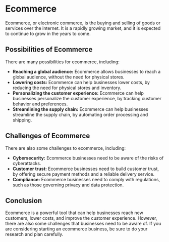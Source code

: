 # Ecommerce

Ecommerce, or electronic commerce, is the buying and selling of goods or services over the internet. It is a rapidly growing market, and it is expected to continue to grow in the years to come.

## Possibilities of Ecommerce

There are many possibilities for ecommerce, including:

* **Reaching a global audience:** Ecommerce allows businesses to reach a global audience, without the need for physical stores.
* **Lowering costs:** Ecommerce can help businesses lower costs, by reducing the need for physical stores and inventory.
* **Personalizing the customer experience:** Ecommerce can help businesses personalize the customer experience, by tracking customer behavior and preferences.
* **Streamlining the supply chain:** Ecommerce can help businesses streamline the supply chain, by automating order processing and shipping.

## Challenges of Ecommerce

There are also some challenges to ecommerce, including:

* **Cybersecurity:** Ecommerce businesses need to be aware of the risks of cyberattacks.
* **Customer trust:** Ecommerce businesses need to build customer trust, by offering secure payment methods and a reliable delivery service.
* **Compliance:** Ecommerce businesses need to comply with regulations, such as those governing privacy and data protection.

## Conclusion

Ecommerce is a powerful tool that can help businesses reach new customers, lower costs, and improve the customer experience. However, there are also some challenges that businesses need to be aware of. If you are considering starting an ecommerce business, be sure to do your research and plan carefully.
